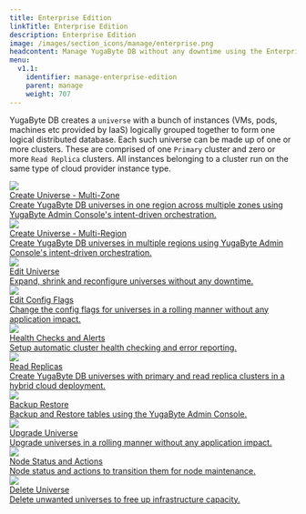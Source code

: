```yaml
---
title: Enterprise Edition
linkTitle: Enterprise Edition
description: Enterprise Edition
image: /images/section_icons/manage/enterprise.png
headcontent: Manage YugaByte DB without any downtime using the Enterprise Edition's built-in orchestration and monitoring.
menu:
  v1.1:
    identifier: manage-enterprise-edition
    parent: manage
    weight: 707
---
```


YugaByte DB creates a `universe` with a bunch of instances (VMs, pods, machines etc provided by IaaS) logically grouped together to form one logical distributed database. Each such universe can be made up of one or more clusters. These are comprised of one `Primary` cluster and zero or more `Read Replica` clusters. All instances belonging to a cluster run on the same type of cloud provider instance type.

<div class="row">
  <div class="col-12 col-md-6 col-lg-12 col-xl-6">
    <a class="section-link icon-offset" href="create-universe-multi-zone/">
      <div class="head">
        <img class="icon" src="/images/section_icons/manage/enterprise/create_universe.png" aria-hidden="true" />
        <div class="title">Create Universe - Multi-Zone</div>
      </div>
      <div class="body">
        Create YugaByte DB universes in one region across multiple zones using YugaByte Admin Console's intent-driven orchestration.
      </div>
    </a>
  </div>

  <div class="col-12 col-md-6 col-lg-12 col-xl-6">
    <a class="section-link icon-offset" href="create-universe-multi-region/">
      <div class="head">
        <img class="icon" src="/images/section_icons/manage/enterprise/create_universe.png" aria-hidden="true" />
        <div class="title">Create Universe - Multi-Region</div>
      </div>
      <div class="body">
        Create YugaByte DB universes in multiple regions using YugaByte Admin Console's intent-driven orchestration.
      </div>
    </a>
  </div>

  <div class="col-12 col-md-6 col-lg-12 col-xl-6">
    <a class="section-link icon-offset" href="edit-universe/">
      <div class="head">
        <img class="icon" src="/images/section_icons/manage/enterprise/edit_universe.png" aria-hidden="true" />   
        <div class="title">Edit Universe</div>
      </div>
      <div class="body">
        Expand, shrink and reconfigure universes without any downtime.
      </div>
    </a>
  </div>

  <div class="col-12 col-md-6 col-lg-12 col-xl-6">
    <a class="section-link icon-offset" href="edit-config/">
      <div class="head">
        <img class="icon" src="/images/section_icons/manage/enterprise/edit_flags.png" aria-hidden="true" />    
        <div class="title">Edit Config Flags</div>
      </div>
      <div class="body">
        Change the config flags for universes in a rolling manner without any application impact.
      </div>
    </a>
  </div>

  <div class="col-12 col-md-6 col-lg-12 col-xl-6">
    <a class="section-link icon-offset" href="cluster-health/">
      <div class="head">
        <img class="icon" src="/images/section_icons/manage/diagnostics.png" aria-hidden="true" />
        <div class="title">Health Checks and Alerts</div>
      </div>
      <div class="body">
        Setup automatic cluster health checking and error reporting.
      </div>
    </a>
  </div>

  <div class="col-12 col-md-6 col-lg-12 col-xl-6">
    <a class="section-link icon-offset" href="read-replicas/">
      <div class="head">
        <img class="icon" src="/images/section_icons/manage/enterprise/create_universe.png" aria-hidden="true" />
        <div class="title">Read Replicas</div>
      </div>
      <div class="body">
        Create YugaByte DB universes with primary and read replica clusters in a hybrid cloud deployment.
      </div>
    </a>
  </div>
  
  <div class="col-12 col-md-6 col-lg-12 col-xl-6">
    <a class="section-link icon-offset" href="backup-restore/">
      <div class="head">
        <img class="icon" src="/images/section_icons/manage/enterprise.png" aria-hidden="true" />
        <div class="title">Backup Restore</div>
      </div>
      <div class="body">
        Backup and Restore tables using the YugaByte Admin Console.
      </div>
    </a>
  </div>

  <div class="col-12 col-md-6 col-lg-12 col-xl-6">
    <a class="section-link icon-offset" href="upgrade-universe/">
      <div class="head">
        <img class="icon" src="/images/section_icons/manage/enterprise/upgrade_universe.png" aria-hidden="true" />   
        <div class="title">Upgrade Universe</div>
      </div>
      <div class="body">
        Upgrade universes in a rolling manner without any application impact.
      </div>
    </a>
  </div>

  <div class="col-12 col-md-6 col-lg-12 col-xl-6">
    <a class="section-link icon-offset" href="node-actions/">
      <div class="head">
        <img class="icon" src="/images/section_icons/manage/enterprise/edit_universe.png" aria-hidden="true" />
        <div class="title">Node Status and Actions</div>
      </div>
      <div class="body">
        Node status and actions to transition them for node maintenance.
      </div>
    </a>
  </div>

  <div class="col-12 col-md-6 col-lg-12 col-xl-6">
    <a class="section-link icon-offset" href="delete-universe/">
      <div class="head">
        <img class="icon" src="/images/section_icons/manage/enterprise/delete_universe.png" aria-hidden="true" /> 
        <div class="title">Delete Universe</div>
      </div>
      <div class="body">
        Delete unwanted universes to free up infrastructure capacity.
      </div>
    </a>
  </div>
</div>
